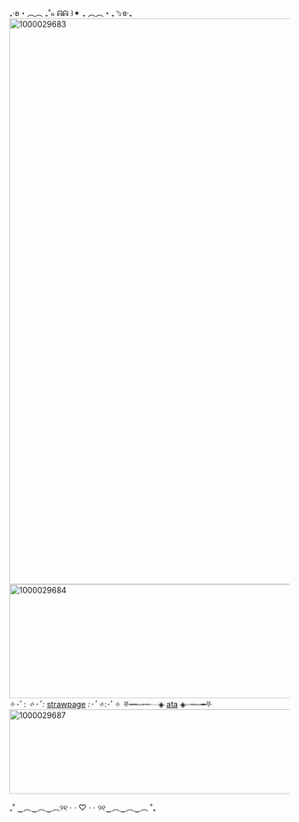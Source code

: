 ₊‧ʚ・︵︵ ₊˚๑ ᕱᕱ ꒱✦ ₊ ︵︵・₊﹆ɞ‧₊
<img width="1440" height="1018" alt="1000029683" src="https://github.com/user-attachments/assets/2490c201-45c4-45ae-bb21-6d4254690a7b" />
<img width="2048" height="205" alt="1000029684" src="https://github.com/user-attachments/assets/2f4eeb2c-2f47-484e-8dfa-40494e32f6c5" />
         ✧･ﾟ: *✧･ﾟ:* [strawpage](https://bloodvaelbat.straw.page) *:･ﾟ✧*:･ﾟ✧
                                              ⛧━─┉┈◈ [ata](https://veil.atabook.org) ◈┈┉─━⛧
<img width="733" height="152" alt="1000029687" src="https://github.com/user-attachments/assets/dc973312-36ac-4f75-8260-c1f3f2554b23" />


₊˚ ‿︵‿︵‿︵୨୧ · · ♡ · · ୨୧‿︵‿︵‿︵ ˚₊
